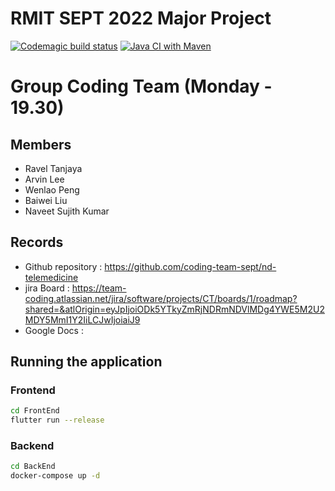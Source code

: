 # RMIT SEPT 2022 Major Project
[![Codemagic build status](https://api.codemagic.io/apps/634e11fc816f0cd621d4d7f5/634e11fc816f0cd621d4d7f4/status_badge.svg)](https://codemagic.io/apps/634e11fc816f0cd621d4d7f5/634e11fc816f0cd621d4d7f4/latest_build)
[![Java CI with Maven](https://github.com/coding-team-sept/nd-telemedicine/actions/workflows/maven.yml/badge.svg?branch=main)](https://github.com/coding-team-sept/nd-telemedicine/actions/workflows/maven.yml)
# Group Coding Team (Monday - 19.30)

## Members
* Ravel Tanjaya
* Arvin Lee
* Wenlao Peng
* Baiwei Liu
* Naveet Sujith Kumar

## Records

* Github repository : https://github.com/coding-team-sept/nd-telemedicine
* jira Board : https://team-coding.atlassian.net/jira/software/projects/CT/boards/1/roadmap?shared=&atlOrigin=eyJpIjoiODk5YTkyZmRjNDRmNDVlMDg4YWE5M2U2MDY5MmI1Y2IiLCJwIjoiaiJ9
* Google Docs :

## Running the application
### Frontend
```bash
cd FrontEnd
flutter run --release
```

### Backend
```bash
cd BackEnd
docker-compose up -d
```

